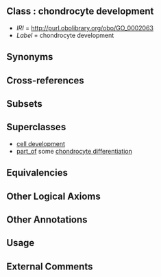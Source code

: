 
## Class : chondrocyte development

 * *IRI* = http://purl.obolibrary.org/obo/GO_0002063
 * *Label* = chondrocyte development

## Synonyms


## Cross-references


## Subsets


## Superclasses

 * [cell development](../../GO/68/GO_0048468.md)
 * [part_of](../../BFO/50/BFO_0000050.md) some [chondrocyte differentiation](../../GO/62/GO_0002062.md)

## Equivalencies


## Other Logical Axioms


## Other Annotations


## Usage


## External Comments

